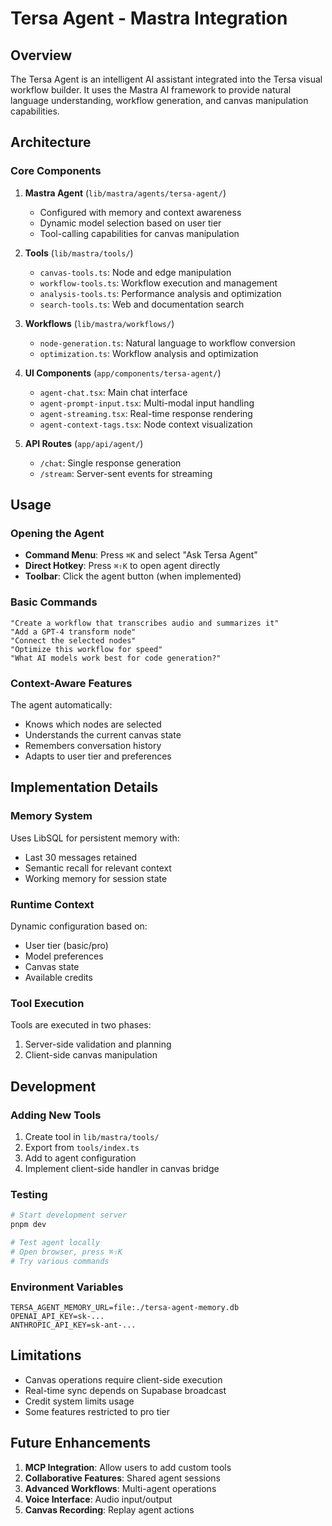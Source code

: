# Tersa Agent - Mastra Integration

## Overview

The Tersa Agent is an intelligent AI assistant integrated into the Tersa visual workflow builder. It uses the Mastra AI framework to provide natural language understanding, workflow generation, and canvas manipulation capabilities.

## Architecture

### Core Components

1. **Mastra Agent** (`lib/mastra/agents/tersa-agent/`)
   - Configured with memory and context awareness
   - Dynamic model selection based on user tier
   - Tool-calling capabilities for canvas manipulation

2. **Tools** (`lib/mastra/tools/`)
   - `canvas-tools.ts`: Node and edge manipulation
   - `workflow-tools.ts`: Workflow execution and management
   - `analysis-tools.ts`: Performance analysis and optimization
   - `search-tools.ts`: Web and documentation search

3. **Workflows** (`lib/mastra/workflows/`)
   - `node-generation.ts`: Natural language to workflow conversion
   - `optimization.ts`: Workflow analysis and optimization

4. **UI Components** (`app/components/tersa-agent/`)
   - `agent-chat.tsx`: Main chat interface
   - `agent-prompt-input.tsx`: Multi-modal input handling
   - `agent-streaming.tsx`: Real-time response rendering
   - `agent-context-tags.tsx`: Node context visualization

5. **API Routes** (`app/api/agent/`)
   - `/chat`: Single response generation
   - `/stream`: Server-sent events for streaming

## Usage

### Opening the Agent

- **Command Menu**: Press `⌘K` and select "Ask Tersa Agent"
- **Direct Hotkey**: Press `⌘⇧K` to open agent directly
- **Toolbar**: Click the agent button (when implemented)

### Basic Commands

```
"Create a workflow that transcribes audio and summarizes it"
"Add a GPT-4 transform node"
"Connect the selected nodes"
"Optimize this workflow for speed"
"What AI models work best for code generation?"
```

### Context-Aware Features

The agent automatically:
- Knows which nodes are selected
- Understands the current canvas state
- Remembers conversation history
- Adapts to user tier and preferences

## Implementation Details

### Memory System

Uses LibSQL for persistent memory with:
- Last 30 messages retained
- Semantic recall for relevant context
- Working memory for session state

### Runtime Context

Dynamic configuration based on:
- User tier (basic/pro)
- Model preferences
- Canvas state
- Available credits

### Tool Execution

Tools are executed in two phases:
1. Server-side validation and planning
2. Client-side canvas manipulation

## Development

### Adding New Tools

1. Create tool in `lib/mastra/tools/`
2. Export from `tools/index.ts`
3. Add to agent configuration
4. Implement client-side handler in canvas bridge

### Testing

```bash
# Start development server
pnpm dev

# Test agent locally
# Open browser, press ⌘⇧K
# Try various commands
```

### Environment Variables

```
TERSA_AGENT_MEMORY_URL=file:./tersa-agent-memory.db
OPENAI_API_KEY=sk-...
ANTHROPIC_API_KEY=sk-ant-...
```

## Limitations

- Canvas operations require client-side execution
- Real-time sync depends on Supabase broadcast
- Credit system limits usage
- Some features restricted to pro tier

## Future Enhancements

1. **MCP Integration**: Allow users to add custom tools
2. **Collaborative Features**: Shared agent sessions
3. **Advanced Workflows**: Multi-agent operations
4. **Voice Interface**: Audio input/output
5. **Canvas Recording**: Replay agent actions